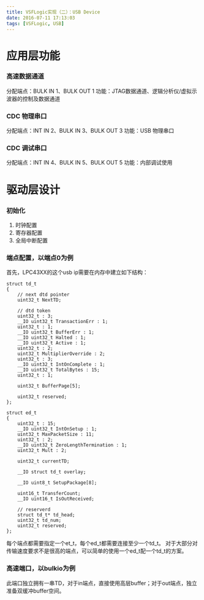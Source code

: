 ```yaml
---
title: VSFLogic实现（二）：USB Device
date: 2016-07-11 17:13:03
tags: [VSFLogic, USB]
---
```


# 应用层功能
### 高速数据通道
分配端点：BULK IN 1、BULK OUT 1
功能：JTAG数据通道、逻辑分析仪/虚拟示波器的控制及数据通道

### CDC 物理串口
分配端点：INT IN 2、BULK IN 3、BULK OUT 3
功能：USB 物理串口

### CDC 调试串口
分配端点：INT IN 4、BULK IN 5、BULK OUT 5
功能：内部调试使用

# 驱动层设计
### 初始化
1. 时钟配置
2. 寄存器配置
3. 全局中断配置

### 端点配置，以端点0为例
首先，LPC43XX的这个usb ip需要在内存中建立如下结构：
```
struct td_t
{
	// next dtd pointer
	uint32_t NextTD;

	// dtd token
	uint32_t : 3;
	__IO uint32_t TransactionErr : 1;
	uint32_t : 1;
	__IO uint32_t BufferErr : 1;
	__IO uint32_t Halted : 1;
	__IO uint32_t Active : 1;
	uint32_t : 2;
	uint32_t MultiplierOverride : 2;
	uint32_t : 3;
	__IO uint32_t IntOnComplete : 1;
	__IO uint32_t TotalBytes : 15;
	uint32_t : 1;

	uint32_t BufferPage[5];

	uint32_t reserved;
};

struct ed_t
{
	uint32_t : 15;
	__IO uint32_t IntOnSetup : 1;
	uint32_t MaxPacketSize : 11;
	uint32_t : 2;
	__IO uint32_t ZeroLengthTermination : 1;
	uint32_t Mult : 2;

	uint32_t currentTD;

	__IO struct td_t overlay;

	__IO uint8_t SetupPackage[8];

	uint16_t TransferCount;
	__IO uint16_t IsOutReceived;

	// reserverd
	struct td_t* td_head;
	uint32_t td_num;
	uint32_t reserved;
};
```
每个端点都需要指定一个et_t，每个ed_t都需要连接至少一个td_t。
对于大部分对传输速度要求不是很高的端点，可以简单的使用一个ed_t配一个td_t的方案。

### 高速端口，以bulkio为例
此端口独立拥有一串TD，对于in端点，直接使用高层buffer；对于out端点，独立准备双缓冲buffer空间。
